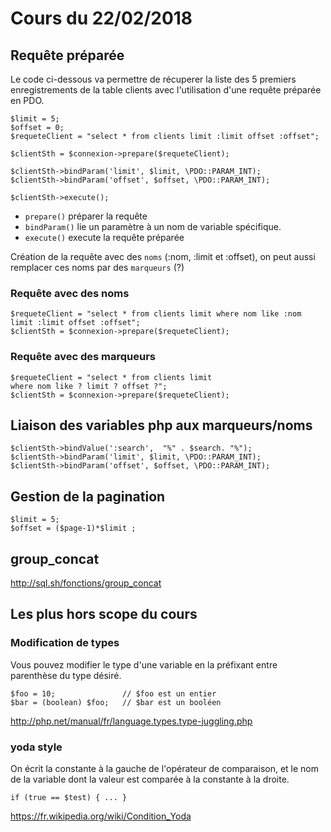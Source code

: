 # Cours du 22/02/2018

## Requête préparée

Le code ci-dessous va permettre de récuperer la liste des 5 premiers enregistrements de la table clients avec l'utilisation d'une requête préparée en PDO.

```
$limit = 5;
$offset = 0;
$requeteClient = "select * from clients limit :limit offset :offset";

$clientSth = $connexion->prepare($requeteClient);

$clientSth->bindParam('limit', $limit, \PDO::PARAM_INT);
$clientSth->bindParam('offset', $offset, \PDO::PARAM_INT);

$clientSth->execute();
```

- `prepare()` préparer la requête
- `bindParam()` lie un paramètre à un nom de variable spécifique.
- `execute()` execute la requête préparée






Création de la requête avec des `noms` (:nom, :limit et :offset), on peut aussi remplacer ces noms par des `marqueurs` (?)
### Requête avec des noms
```
$requeteClient = "select * from clients limit where nom like :nom limit :limit offset :offset";
$clientSth = $connexion->prepare($requeteClient);
```
### Requête avec des marqueurs
```
$requeteClient = "select * from clients limit
where nom like ? limit ? offset ?";
$clientSth = $connexion->prepare($requeteClient);
```

## Liaison des variables php aux marqueurs/noms

```
$clientSth->bindValue(':search',  "%" . $search. "%");
$clientSth->bindParam('limit', $limit, \PDO::PARAM_INT);
$clientSth->bindParam('offset', $offset, \PDO::PARAM_INT);
```

## Gestion de la pagination


```
$limit = 5;
$offset = ($page-1)*$limit ;
```

## group_concat

http://sql.sh/fonctions/group_concat

## Les plus hors scope du cours

### Modification de types
Vous pouvez modifier le type d'une variable en la préfixant entre parenthèse du type désiré.
```
$foo = 10;               // $foo est un entier
$bar = (boolean) $foo;   // $bar est un booléen
```

http://php.net/manual/fr/language.types.type-juggling.php


### yoda style
On écrit la constante à la gauche de l'opérateur de comparaison, et le nom de la variable dont la valeur est comparée à la constante à la droite.

```if (true == $test) { ... }```

https://fr.wikipedia.org/wiki/Condition_Yoda
